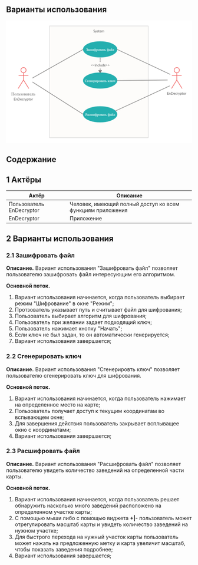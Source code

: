 ## Варианты использования

![(pict)](https://github.com/APridy/EnDecryptor/blob/main/Documents/Diagrams/UseCase/UseCase.png)

## Содержание



## 1 Актёры

| Актёр                    | Описание                                                   |
| ------------------------ | ---------------------------------------------------------- |
| Пользователь EnDecryptor | Человек, имеющий полный доступ ко всем функциям приложения |
| EnDecryptor              | Приложение                                                 |

## 2 Варианты использования

### 2.1 Зашифровать файл

**Описание.** Вариант использования "Зашифровать файл" позволяет пользователю зашифровать файл интересующим его алгоритмом.

**Основной поток.**

1. Вариант использования начинается, когда пользователь выбирает режим "Шифрование" в окне "Режим";
2. Протзователь указывает путь и считывает файл для шифрования;
3. Пользователь выбирает алгоритм для шифрования;
4. Пользователь при желании задает подходящий ключ;
5. Пользователь нажимает кнопку "Начать";
6. Если ключ не был задан, то он автоматически генерируется;
7. Вариант использования завершается;

### 2.2 Сгенерировать ключ

**Описание.** Вариант использования "Сгенерировть ключ" позволяет пользователю сгенерировать ключ для шифрования.

**Основной поток.**

1. Вариант использования начинается, когда пользователь нажимает на определенное место на карте;
2. Пользователь получает доступ к текущим координатам во вспывающем окне;
3. Для завершения действия пользователь закрывает всплыващее окно с координатами;
4. Вариант использования завершается;

### 2.3 Расшифровать файл

**Описание.** Вариант использования "Расшифровать файл" позволяет пользователю увидеть количество заведений на определенной части карты.

**Основной поток.**

1. Вариант использования начинается, когда пользователь решает обнаружить насколько много заведений расположено на определенном участке карты;
2. С помощью мыши либо с помощью виджета **+|-** пользователь может отрегулировать масштаб карты и увидеть количество заведений на нужном участке; 
3. Для быстрого перехода на нужный участок карты пользователь может нажать на предложенную метку и карта увеличит масштаб, чтобы показать заведения подробнее;
4. Вариант использования завершается;


